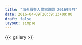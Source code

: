 ```yaml
---
title: "海外買参人農家訪問 2016年9月"
date: 2016-04-09T20:39:13+09:00
draft: false
layout: simple
---
```

{{< gallery >}}

